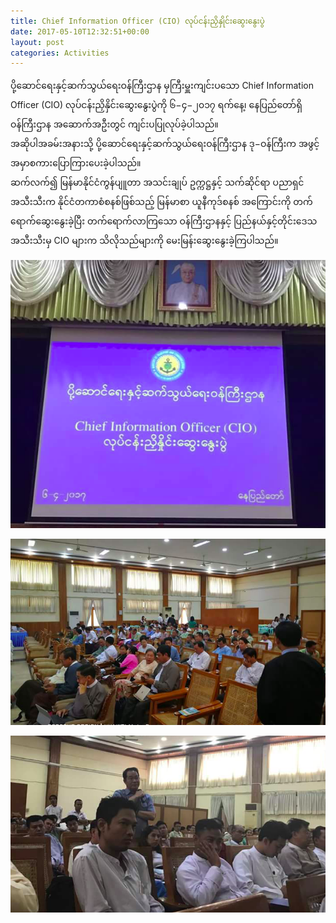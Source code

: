 ```yaml
---
title: Chief Information Officer (CIO) လုပ်ငန်းညှိနှိုင်းဆွေးနွေးပွဲ
date: 2017-05-10T12:32:51+00:00
layout: post
categories: Activities
---
```

ပို့ဆောင်ရေးနှင့်ဆက်သွယ်ရေးဝန်ကြီးဌာန မှကြီးမှူးကျင်းပသော Chief Information Officer (CIO) လုပ်ငန်းညှိနှိင်းဆွေးနွေးပွဲကို ၆−၄−၂၀၁၇ ရက်နေ့၊ နေပြည်တော်ရှိ ဝန်ကြီးဌာန အဆောက်အဦးတွင် ကျင်းပပြုလုပ်ခဲ့ပါသည်။  
အဆိုပါအခမ်းအနားသို့ ပို့ဆောင်ရေးနှင့်ဆက်သွယ်ရေးဝန်ကြီးဌာန ဒု−ဝန်ကြီးက အဖွင့်အမှာစကားပြောကြားပေးခဲ့ပါသည်။  
ဆက်လက်၍ မြန်မာနိုင်ငံကွန်ပျူတာ အသင်းချုပ် ဥက္ကဋ္ဌနှင့် သက်ဆိုင်ရာ ပညာရှင် အသီးသီးက နိုင်ငံတကာစံစနစ်ဖြစ်သည့် မြန်မာစာ ယူနီကုဒ်စနစ် အကြောင်းကို တက်ရောက်ဆွေးနွေးခဲ့ပြီး တက်ရောက်လာကြသော ဝန်ကြီးဌာနနှင့် ပြည်နယ်နှင့်တိုင်းဒေသ အသီးသီးမှ CIO များက သိလိုသည်များကို မေးမြန်းဆွေးနွေးခဲ့ကြပါသည်။

![cio meeting1](/images/cio-meeting1.png)

![cio meeting2](/images/cio-meeting2.png)

![cio meeting3](/images/cio-meeting3.png)
